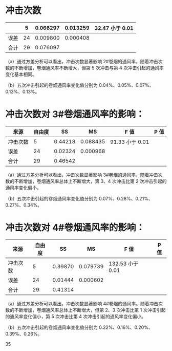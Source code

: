 # 冲击次数

| |5|0.066297|0.013259|32.47 小于 0.01|
|---|---|---|---|---|
|误差|24|0.009800|0.000408| |
|合计|29|0.076097| | |

（a）通过方差分析可以看出，冲击次数显著影响 2#卷烟的通风率。随着冲击次数的不断增加，卷烟通风率不断增大，但第 5 次冲击与第 4 次冲击引起的通风率变化基本相同。

（b）五次冲击引起的卷烟通风率变化值分别为 0.04%、0.05%、0.07%、0.13%、0.13%。

# 冲击次数对 3#卷烟通风率的影响：

|来源|自由度|SS|MS|F 值|P 值|
|---|---|---|---|---|---|
|冲击次数|5|0.44218|0.088435|91.33 小于 0.01| |
|误差|24|0.02324|0.000968| | |
|合计|29|0.46542| | | |

（a）通过方差分析可以看出，冲击次数显著影响 3#卷烟的通风率。随着冲击次数的不断增加，卷烟通风率总体上不断增大，第 3、4 次冲击比第 2 次冲击引起的通风率变化偏小。

（b）五次冲击引起的卷烟通风率变化值分别为 0.07%、0.28%、0.21%、0.27%、0.34%。

# 冲击次数对 4#卷烟通风率的影响：

|来源|自由度|SS|MS|F 值|P 值|
|---|---|---|---|---|---|
|冲击次数|5|0.39870|0.079739|132.53 小于 0.01| |
|误差|24|0.01444|0.000602| | |
|合计|29|0.41314| | | |

（a）通过方差分析可以看出，冲击次数显著影响 4#卷烟的通风率。随着冲击次数的不断增加，卷烟通风率总体上不断增大，但第 2、3 次冲击比第 1 次冲击引起的通风率变化偏小，第 5 次冲击比第 4 次冲击引起的通风率变化偏小。

（b）五次冲击引起的卷烟通风率变化值分别为 0.22%、0.16%、0.20%、0.39%、0.26%。

35